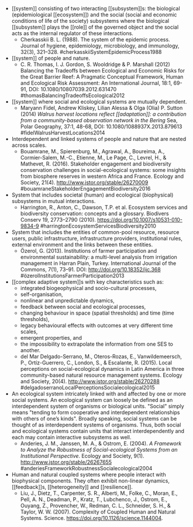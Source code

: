 - [[system]] consisting of two interacting [[subsystem]]s: the biological (epidemiological [[ecosystem]]) and the social (social and economic conditions of life of the society) subsystems where the biological [[subsystem]] plays the [[role]] of the governed object and the social acts as the internal regulator of these interactions.
	- Cherkasskii B. L. (1988). The system of the epidemic process. Journal of hygiene, epidemiology, microbiology, and immunology, 32(3), 321–328. 
	  #cherkasskiiSystemEpidemicProcess1988
- [[system]] of people and nature.
	- C. R. Thomas, I. J. Gordon, S. Wooldridge & P. Marshall (2012) Balancing the Tradeoffs between Ecological and Economic Risks for the Great Barrier Reef: A Pragmatic Conceptual Framework, Human and Ecological Risk Assessment: An International Journal, 18:1, 69-91, DOI: 10.1080/10807039.2012.631470 #thomasBalancingTradeoffsEcological2012
- [[system]] where social and ecological systems are mutually dependent.
	- Maryann Fidel, Andrew Kliskey, Lilian Alessa & Olga (Olia) P. Sutton (2014) _Walrus harvest locations reflect [[adaptation]]: a contribution from a community-based observation network in the Bering_ Sea, Polar Geography, 37:1, 48-68, DOI: 10.1080/1088937X.2013.879613 #fidelWalrusHarvestLocations2014
- Interdependent and linked systems of people and nature that are nested across scales.
	- Bouamrane, M., Spierenburg, M., Agrawal, A., Boureima, A., Cormier-Salem, M.-C., Etienne, M., Le Page, C., Levrel, H., & Mathevet, R. (2016). Stakeholder engagement and biodiversity conservation challenges in social-ecological systems: some insights from biosphere reserves in western Africa and France. Ecology and Society, 21(4). http://www.jstor.org/stable/26270009 #bouamraneStakeholderEngagementBiodiversity2016
- System that includes societal (human) and ecological (biophysical) subsystems in mutual interactions.
	- Harrington, R., Anton, C., Dawson, T.P. et al. Ecosystem services and biodiversity conservation: concepts and a glossary. Biodivers Conserv 19, 2773–2790 (2010). https://doi.org/10.1007/s10531-010-9834-9 #harringtonEcosystemServicesBiodiversity2010
- System that includes the entities of common-pool resource, resource users, public infrastructure, infrastructure providers, institutional rules, external environment and the links between these entities.
	- Özerol, G. (2013). Institutions of farmer participation and environmental sustainability: a multi-level analysis from irrigation management in Harran Plain, Turkey. International Journal of the Commons, 7(1), 73–91. DOI: http://doi.org/10.18352/ijc.368 #özerolInstitutionsFarmerParticipation2013
- [[complex adaptive system]]s with key characteristics such as:
	- integrated biogeophysical and socio-cultural processes,
	- self-organisation,
	- nonlinear and unpredictable dynamics,
	- feedback between social and ecological processes,
	- changing behaviour in space (spatial thresholds) and time (time thresholds),
	- legacy behavioural effects with outcomes at very different time scales,
	- emergent properties, and
	- the impossibility to extrapolate the information from one SES to another.
	- del Mar Delgado-Serrano, M., Oteros-Rozas, E., Vanwildemeersch, P., Ortíz-Guerrero, C., London, S., & Escalante, R. (2015). Local perceptions on social-ecological dynamics in Latin America in three community-based natural resource management systems. Ecology and Society, 20(4). http://www.jstor.org/stable/26270288 #delgadoserranoLocalPerceptionsSocialecological2015
- An ecological system intricately linked with and affected by one or more social systems. An ecological system can loosely be defined as an interdependent system of organisms or biological units. "Social" simply means "tending to form cooperative and interdependent relationships with others of one’s kinds". Broadly speaking, social systems can be thought of as interdependent systems of organisms. Thus, both social and ecological systems contain units that interact interdependently and each may contain interactive subsystems as well.
	- Anderies, J. M., Janssen, M. A., & Ostrom, E. (2004). _A Framework to Analyze the Robustness of Social-ecological Systems from an Institutional Perspective_. Ecology and Society, 9(1). http://www.jstor.org/stable/26267655 #anderiesFrameworkRobustnessSocialecological2004
- Human and natural coupled systems where people interact with biophysical components. They often exhibit non-linear dynamics, [[feedback]]s, [[heterogeneity]] and [[resilience]].
	- Liu, J., Dietz, T., Carpenter, S. R., Alberti, M., Folke, C., Moran, E., Pell, A. N., Deadman, P., Kratz, T., Lubchenco, J., Ostrom, E., Ouyang, Z., Provencher, W., Redman, C. L., Schneider, S. H., & Taylor, W. W. (2007). Complexity of Coupled Human and Natural Systems. Science. https://doi.org/10.1126/science.1144004.
